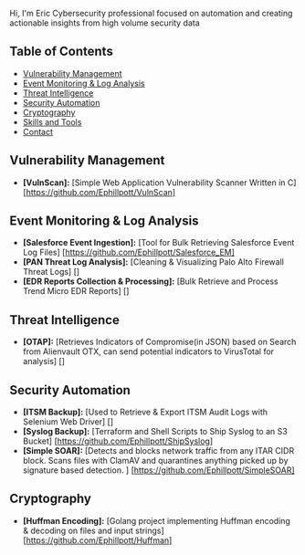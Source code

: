 Hi, I'm Eric
Cybersecurity professional focused on automation and creating actionable insights from high volume security data


## Table of Contents

* [Vulnerability Management](#vulnerability-management)
* [Event Monitoring & Log Analysis](#event-monitoring--logging)
* [Threat Intelligence](#threat-intelligence)
* [Security Automation](#security-automation)
* [Cryptography](#cryptography)
* [Skills and Tools](#skills-and-tools) 
* [Contact](#contact)

## Vulnerability Management

* **[VulnScan]:** [Simple Web Application Vulnerability Scanner Written in C] [https://github.com/Ephillpott/VulnScan] 

## Event Monitoring & Log Analysis

* **[Salesforce Event Ingestion]:** [Tool for Bulk Retrieving Salesforce Event Log Files] [https://github.com/Ephillpott/Salesforce_EM]
* **[PAN Threat Log Analysis]:** [Cleaning & Visualizing Palo Alto Firewall Threat Logs] []
* **[EDR Reports Collection & Processing]:** [Bulk Retrieve and Process Trend Micro EDR Reports] []

## Threat Intelligence

* **[OTAP]:** [Retrieves Indicators of Compromise(in JSON) based on Search from Alienvault OTX, can send potential indicators to VirusTotal for analysis] []

## Security Automation

* **[ITSM Backup]:** [Used to Retrieve & Export ITSM Audit Logs with Selenium Web Driver] []
* **[Syslog Backup]:** [Terraform and Shell Scripts to Ship Syslog to an S3 Bucket] [https://github.com/Ephillpott/ShipSyslog]
* **[Simple SOAR]:** [Detects and blocks network traffic from any ITAR CIDR block. Scans files with ClamAV and quarantines anything picked up by signature based detection. ] [https://github.com/Ephillpott/SimpleSOAR]


## Cryptography

* **[Huffman Encoding]:** [Golang project implementing Huffman encoding & decoding on files and input strings] [https://github.com/Ephillpott/Huffman]
